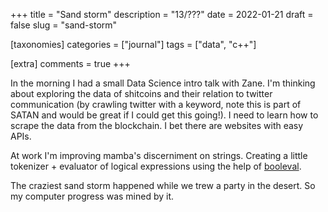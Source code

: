 +++
title = "Sand storm"
description = "13/???"
date = 2022-01-21
draft = false
slug = "sand-storm"

[taxonomies]
categories = ["journal"]
tags = ["data", "c++"]

[extra]
comments = true
+++

In the morning I had a small Data Science intro talk with Zane. I'm thinking about exploring the data of shitcoins and their relation to twitter communication (by crawling twitter with a keyword, note this is part of SATAN and would be great if I could get this going!). I need to learn how to scrape the data from the blockchain. I bet there are websites with easy APIs.

At work I'm improving mamba's discerniment on strings. Creating a little tokenizer + evaluator of logical expressions using the help of [booleval](https://github.com/m-peko/booleval).

The craziest sand storm happened while we trew a party in the desert. So my computer progress was mined by it.